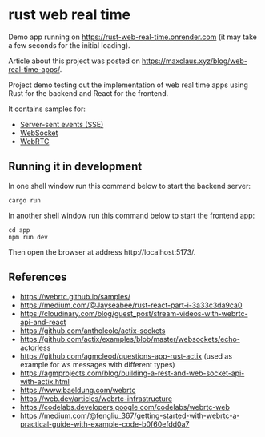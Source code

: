 # rust web real time

Demo app running on https://rust-web-real-time.onrender.com (it may take a few seconds for the initial loading).

Article about this project was posted on https://maxclaus.xyz/blog/web-real-time-apps/.

Project demo testing out the implementation of web real time apps using Rust for the backend and React for the frontend.

It contains samples for:

- [Server-sent events (SSE)](https://developer.mozilla.org/en-US/docs/Web/API/Server-sent_events)
- [WebSocket](https://developer.mozilla.org/en-US/docs/Web/API/WebSocket)
- [WebRTC](https://developer.mozilla.org/en-US/docs/Web/API/WebRTC_API)

## Running it in development

In one shell window run this command below to start the backend server:

```
cargo run
```

In another shell window run this command below to start the frontend app:

```
cd app
npm run dev
```

Then open the browser at address http://localhost:5173/.

## References

- https://webrtc.github.io/samples/
- https://medium.com/@Jayseabee/rust-react-part-i-3a33c3da9ca0
- https://cloudinary.com/blog/guest_post/stream-videos-with-webrtc-api-and-react
- https://github.com/antholeole/actix-sockets
- https://github.com/actix/examples/blob/master/websockets/echo-actorless
- https://github.com/agmcleod/questions-app-rust-actix (used as example for ws messages with different types)
- https://agmprojects.com/blog/building-a-rest-and-web-socket-api-with-actix.html
- https://www.baeldung.com/webrtc
- https://web.dev/articles/webrtc-infrastructure
- https://codelabs.developers.google.com/codelabs/webrtc-web
- https://medium.com/@fengliu_367/getting-started-with-webrtc-a-practical-guide-with-example-code-b0f60efdd0a7
